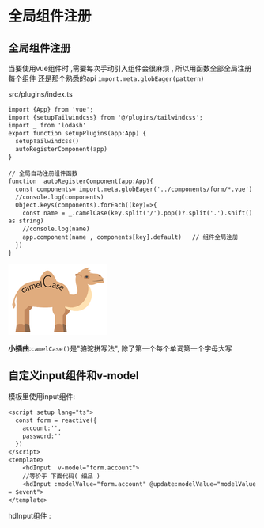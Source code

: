 # 全局组件注册

## 全局组件注册
当要使用vue组件时 ,需要每次手动引入组件会很麻烦 , 所以用函数全部全局注册每个组件
还是那个熟悉的api `import.meta.globEager(pattern)`

src/plugins/index.ts
```ts{6,10-17}
import {App} from 'vue';
import {setupTailwindcss} from '@/plugins/tailwindcss';
import _ from 'lodash'
export function setupPlugins(app:App) {
  setupTailwindcss()
  autoRegisterComponent(app)
}

// 全局自动注册组件函数
function  autoRegisterComponent(app:App){
  const components= import.meta.globEager('../components/form/*.vue')
  //console.log(components)
  Object.keys(components).forEach((key)=>{
    const name = _.camelCase(key.split('/').pop()?.split('.').shift() as string)
    //console.log(name)
    app.component(name , components[key].default)   // 组件全局注册
  })
}
```
![图片](../.vuepress/public/images/camelCase.png)

**小插曲**:`camelCase()`是"骆驼拼写法", 除了第一个每个单词第一个字母大写

## 自定义input组件和v-model
模板里使用input组件:
```ts{8}
<script setup lang="ts">
  const form = reactive({
    account:'',
    password:''
  })
</script>
<template>
    <hdInput  v-model="form.account"> 
    //等价于 下面代码( 细品 )
    <hdInput :modelValue="form.account" @update:modelValue="modelValue = $event"> 
</template>  
```
hdInput组件 :
<script setup lang="ts">
  const props = defineProps({
    modelValue:{
      type:string
    }
  })
</script>
<template>
  <input :value="props.modelValue" @input="$emit('update:modelValue' ,$event.target.value )">  <!--细品-->
</template>

